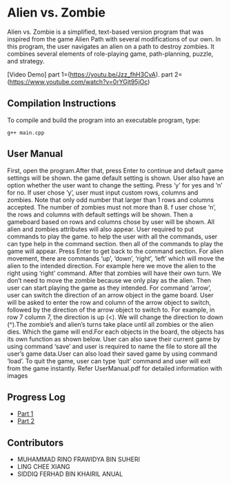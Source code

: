 # Alien vs. Zombie

Alien vs. Zombie is a simplified, text-based version program that was inspired from the game Alien Path with several modifications of our own. In this program, the user navigates an alien on a path to destroy zombies. It combines several elements of role-playing game, path-planning, puzzle, and strategy. 

[Video Demo] part 1=(https://youtu.be/Jzz_fhH3CvA).
             part 2=(https://www.youtube.com/watch?v=0rYGjt95jOc)

## Compilation Instructions

To compile and build the program into an executable program, type:

```
g++ main.cpp 

```

## User Manual
First, open the program.After that, press Enter to continue and default game settings will be shown. the game default setting is shown. User also have an option whether the user want to change the setting. Press ‘y’ for yes and ‘n’ for no. If user chose ‘y’, user must input custom rows, columns and zombies. Note that only odd number that larger than 1 rows and columns accepted. The number of zombies must not more than 8. f user chose ‘n’, the rows and columns with default settings will be shown. Then a gameboard based on rows and columns chose by user will be shown. All alien and zombies attributes will also appear. User required to put commands to play the game. to help the user with all the commands, user can type help in the command section. then all of the commands to play the game will appear. Press Enter to get back to the command section. For alien movement, there are commands ‘up’, ‘down’, ‘right’, ‘left’ which will move the alien to the intended direction. For example here we move the alien to the right using ‘right’ command. After that zombies will have their own turn. We don’t need to move the zombie because we only play as the alien. Then user can start playing the game as they intended. For command ‘arrow’, user can switch the direction of an arrow object in the game board. User will be asked to enter the row and column of the arrow object to switch, followed by the direction of the arrow object to switch to. For example, in row 7 column 7, the direction is up (<). We will change the direction to down (^).The zombie’s and alien’s turns take place until all zombies or the alien dies. Which the game will end.For each objects in the board, the objects has its own function as shown below. User can also save their current game by using command ‘save’ and user is required to name the file to store all the user’s game data.User can also load their saved game by using command ‘load’. To quit the game, user can type ‘quit’ command and user will exit from the game instantly.
Refer UserManual.pdf for detailed information with images





## Progress Log

- [Part 1](PART1.md)
- [Part 2](PART2.md)

## Contributors

- MUHAMMAD RINO FRAWIDYA BIN SUHERI
- LING CHEE XIANG
- SIDDIQ FERHAD BIN KHAIRIL ANUAL

